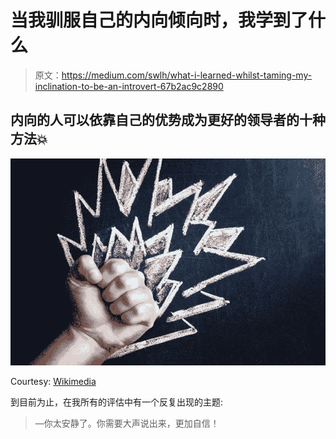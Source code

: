 # 当我驯服自己的内向倾向时，我学到了什么

> 原文：<https://medium.com/swlh/what-i-learned-whilst-taming-my-inclination-to-be-an-introvert-67b2ac9c2890>

## 内向的人可以依靠自己的优势成为更好的领导者的十种方法💥

![](img/acaf4868bbec1ca8b8450ae842dc04be.png)

Courtesy: [Wikimedia](https://upload.wikimedia.org/wikipedia/commons/5/56/Leadership_and_Power.jpg)

到目前为止，在我所有的评估中有一个反复出现的主题:

> —你太安静了。你需要大声说出来，更加自信！